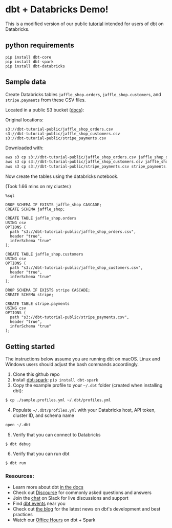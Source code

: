 # dbt + Databricks Demo!

This is a modified version of our public [tutorial](https://docs.getdbt.com/tutorial/setting-up)
intended for users of dbt on Databricks.

## python requirements

```
pip install dbt-core
pip install dbt-spark
pip install dbt-databricks

```

## Sample data

Create Databricks tables `jaffle_shop.orders`, `jaffle_shop.customers`,
and `stripe.payments` from these CSV files.

Located in a public S3 bucket ([docs](https://docs.databricks.com/data/tables.html#create-a-table-using-the-ui)):

Original locations:

```
s3://dbt-tutorial-public/jaffle_shop_orders.csv
s3://dbt-tutorial-public/jaffle_shop_customers.csv
s3://dbt-tutorial-public/stripe_payments.csv
```

Downloaded with:
```bash
aws s3 cp s3://dbt-tutorial-public/jaffle_shop_orders.csv jaffle_shop_orders.csv
aws s3 cp s3://dbt-tutorial-public/jaffle_shop_customers.csv jaffle_shop_customers.csv
aws s3 cp s3://dbt-tutorial-public/stripe_payments.csv stripe_payments.csv
```

Now create the tables using the databricks notebook.

(Took 1.66 mins on my cluster.)

```
%sql

DROP SCHEMA IF EXISTS jaffle_shop CASCADE;
CREATE SCHEMA jaffle_shop;

CREATE TABLE jaffle_shop.orders
USING csv
OPTIONS (
  path "s3://dbt-tutorial-public/jaffle_shop_orders.csv",
  header "true",
  inferSchema "true"
);

CREATE TABLE jaffle_shop.customers
USING csv
OPTIONS (
  path "s3://dbt-tutorial-public/jaffle_shop_customers.csv",
  header "true",
  inferSchema "true"
);

DROP SCHEMA IF EXISTS stripe CASCADE;
CREATE SCHEMA stripe;

CREATE TABLE stripe.payments
USING csv
OPTIONS (
  path "s3://dbt-tutorial-public/stripe_payments.csv",
  header "true",
  inferSchema "true"
);

```

## Getting started

The instructions below assume you are running dbt on macOS. Linux and Windows 
users should adjust the bash commands accordingly.

1. Clone this github repo
2. Install [dbt-spark](https://github.com/fishtown-analytics/dbt-spark): `pip install dbt-spark`
3. Copy the example profile to your `~/.dbt` folder (created when installing dbt):
```bash
$ cp ./sample.profiles.yml ~/.dbt/profiles.yml
```
4. Populate `~/.dbt/profiles.yml` with your Databricks host, API token, cluster ID, and schema name
```bash
open ~/.dbt
```
5. Verify that you can connect to Databricks
```
$ dbt debug
```
6. Verify that you can run dbt
```
$ dbt run
```

### Resources:
- Learn more about dbt [in the docs](https://docs.getdbt.com/docs/introduction)
- Check out [Discourse](https://discourse.getdbt.com/) for commonly asked questions and answers
- Join the [chat](http://slack.getdbt.com/) on Slack for live discussions and support
- Find [dbt events](https://events.getdbt.com) near you
- Check out [the blog](https://blog.getdbt.com/) for the latest news on dbt's development and best practices
- Watch our [Office Hours](https://www.youtube.com/watch?v=C9WgnKEnwmg) on dbt + Spark
